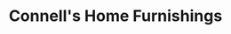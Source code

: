 ---
title: "Connell's Home Furnishings"
url: /mount-vernon/connells-home-furnishings/
shop: Möbel
---